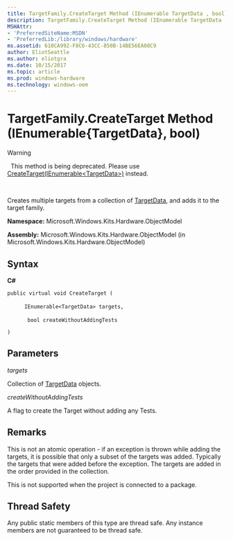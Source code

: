 ```yaml
---
title: TargetFamily.CreateTarget Method (IEnumerable TargetData , bool)
description: TargetFamily.CreateTarget Method (IEnumerable TargetData , bool)
MSHAttr:
- 'PreferredSiteName:MSDN'
- 'PreferredLib:/library/windows/hardware'
ms.assetid: 610CA992-F8C6-43CC-850B-14BE56EA08C9
author: EliotSeattle
ms.author: eliotgra
ms.date: 10/15/2017
ms.topic: article
ms.prod: windows-hardware
ms.technology: windows-oem
---
```


# TargetFamily.CreateTarget Method (IEnumerable{TargetData}, bool)

>[!WARNING]
>  This method is being deprecated. Please use [CreateTarget(IEnumerable&lt;TargetData&gt;)](targetfamilycreatetarget-method--ienumerable-.md) instead.

 

Creates multiple targets from a collection of [TargetData](targetdata-class.md), and adds it to the target family.

**Namespace:** Microsoft.Windows.Kits.Hardware.ObjectModel

**Assembly:** Microsoft.Windows.Kits.Hardware.ObjectModel (in Microsoft.Windows.Kits.Hardware.ObjectModel)

## <span id="Syntax"></span><span id="syntax"></span><span id="SYNTAX"></span>Syntax


**C#**

`public virtual void CreateTarget (`

          `IEnumerable<TargetData> targets, `

          ` bool createWithoutAddingTests`

`)`

## <span id="Parameters"></span><span id="parameters"></span><span id="PARAMETERS"></span>Parameters


*targets*

Collection of [TargetData](targetdata-class.md) objects.

*createWithoutAddingTests*

A flag to create the Target without adding any Tests.

## <span id="Remarks"></span><span id="remarks"></span><span id="REMARKS"></span>Remarks


This is not an atomic operation - if an exception is thrown while adding the targets, it is possible that only a subset of the targets was added. Typically the targets that were added before the exception. The targets are added in the order provided in the collection.

This is not supported when the project is connected to a package.

## <span id="Thread_Safety"></span><span id="thread_safety"></span><span id="THREAD_SAFETY"></span>Thread Safety


Any public static members of this type are thread safe. Any instance members are not guaranteed to be thread safe.

 

 






